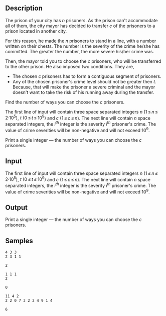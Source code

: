 ## Description

<div><p>The prison of your city has <span class="tex-span"><i>n</i></span> prisoners. As the prison can't accommodate all of them, the city mayor has decided to transfer <span class="tex-span"><i>c</i></span> of the prisoners to a prison located in another city.</p><p>For this reason, he made the <span class="tex-span"><i>n</i></span> prisoners to stand in a line, with a number written on their chests. The number is the severity of the crime he/she has committed. The greater the number, the more severe his/her crime was.</p><p>Then, the mayor told you to choose the <span class="tex-span"><i>c</i></span> prisoners, who will be transferred to the other prison. He also imposed two conditions. They are,</p><ul> <li> The chosen <span class="tex-span"><i>c</i></span> prisoners has to form a contiguous segment of prisoners. </li><li> Any of the chosen prisoner's crime level should not be greater then <span class="tex-span"><i>t</i></span>. Because, that will make the prisoner a severe criminal and the mayor doesn't want to take the risk of his running away during the transfer. </li></ul><p>Find the number of ways you can choose the <span class="tex-span"><i>c</i></span> prisoners.</p></div><div class="input-specification"><p>The first line of input will contain three space separated integers <span class="tex-span"><i>n</i>&nbsp;(1 ≤ <i>n</i> ≤ 2·10<sup class="upper-index">5</sup>)</span>, <span class="tex-span"><i>t</i>&nbsp;(0 ≤ <i>t</i> ≤ 10<sup class="upper-index">9</sup>)</span> and <span class="tex-span"><i>c</i>&nbsp;(1 ≤ <i>c</i> ≤ <i>n</i>)</span>. The next line will contain <span class="tex-span"><i>n</i></span> space separated integers, the <span class="tex-span"><i>i</i><sup class="upper-index"><i>th</i></sup></span> integer is the severity <span class="tex-span"><i>i</i><sup class="upper-index"><i>th</i></sup></span> prisoner's crime. The value of crime severities will be non-negative and will not exceed <span class="tex-span">10<sup class="upper-index">9</sup></span>. </p></div><div class="output-specification"><p>Print a single integer — the number of ways you can choose the <span class="tex-span"><i>c</i></span> prisoners.</p></div>


## Input

<p>The first line of input will contain three space separated integers <span class="tex-span"><i>n</i>&nbsp;(1 ≤ <i>n</i> ≤ 2·10<sup class="upper-index">5</sup>)</span>, <span class="tex-span"><i>t</i>&nbsp;(0 ≤ <i>t</i> ≤ 10<sup class="upper-index">9</sup>)</span> and <span class="tex-span"><i>c</i>&nbsp;(1 ≤ <i>c</i> ≤ <i>n</i>)</span>. The next line will contain <span class="tex-span"><i>n</i></span> space separated integers, the <span class="tex-span"><i>i</i><sup class="upper-index"><i>th</i></sup></span> integer is the severity <span class="tex-span"><i>i</i><sup class="upper-index"><i>th</i></sup></span> prisoner's crime. The value of crime severities will be non-negative and will not exceed <span class="tex-span">10<sup class="upper-index">9</sup></span>. </p>


## Output

<p>Print a single integer — the number of ways you can choose the <span class="tex-span"><i>c</i></span> prisoners.</p>


## Samples

```input1
4 3 3
2 3 1 1

```

```output1
2

```






```input2
1 1 1
2

```

```output2
0

```






```input3
11 4 2
2 2 0 7 3 2 2 4 9 1 4

```

```output3
6

```



